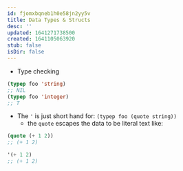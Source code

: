 ```yaml
---
id: fjomxbqneb1h0e58jn2yy5v
title: Data Types & Structs
desc: ''
updated: 1641271738500
created: 1641105063920
stub: false
isDir: false
---
```



- Type checking

```lisp
(typep foo 'string)
;; NIL
(typep foo 'integer)
;; T
```

- The `'` is just short hand for: `(typep foo (quote string))`
  - the `quote` escapes the data to be literal text like:

```lisp
(quote (+ 1 2))
;; (+ 1 2)

'(+ 1 2)
;; (+ 1 2)
```
